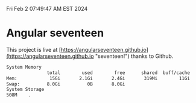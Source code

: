 Fri Feb  2 07:49:47 AM EST 2024

# Angular seventeen


This project is live at [https://angularseventeen.github.io](https://angularseventeen.github.io "seventeen!") thanks to Github.

```bash
System Memory
               total        used        free      shared  buff/cache   available
Mem:            15Gi       2.1Gi       2.4Gi       319Mi        11Gi        13Gi
Swap:          8.0Gi          0B       8.0Gi
System Storage
508M	.
```
